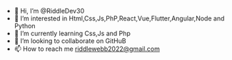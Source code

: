 - 👋 Hi, I’m @RiddleDev30
- 👀 I’m interested in Html,Css,Js,PhP,React,Vue,Flutter,Angular,Node and Python
- 🌱 I’m currently learning Css,Js and Php
- 💞️ I’m looking to collaborate on GitHuB
- 📫 How to reach me riddlewebb2022@gmail.com

<!---
RiddleDev30/RiddleDev30 is a ✨ special ✨ repository because its `README.md` (this file) appears on your GitHub profile.
You can click the Preview link to take a look at your changes.
--->
